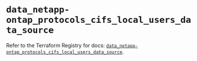 # `data_netapp-ontap_protocols_cifs_local_users_data_source`

Refer to the Terraform Registry for docs: [`data_netapp-ontap_protocols_cifs_local_users_data_source`](https://registry.terraform.io/providers/netapp/netapp-ontap/2.3.0/docs/data-sources/protocols_cifs_local_users_data_source).
